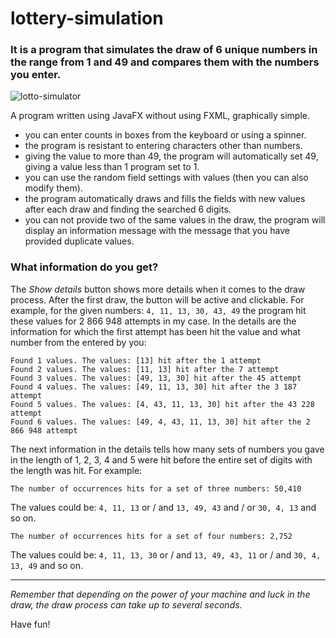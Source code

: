 # lottery-simulation
### It is a program that simulates the draw of 6 unique numbers in the range from **1 and 49** and compares them with the numbers you enter.
![lotto-simulator](https://user-images.githubusercontent.com/26818304/52859447-080efc80-312d-11e9-90e1-3d616da76deb.png)
 
A program written using JavaFX without using FXML, graphically simple. 

* you can enter counts in boxes from the keyboard or using a spinner. 
* the program is resistant to entering characters other than numbers. 
* giving the value to more than 49, the program will automatically set 49, giving a value less than 1 program set to 1. 
* you can use the random field settings with values (then you can also modify them). 
* the program automatically draws and fills the fields with new values after each draw and finding the searched 6 digits. 
* you can not provide two of the same values in the draw, the program will display an information message with the message that you have provided duplicate values.

### What information do you get?

The _Show details_ button shows more details when it comes to the draw process. After the first draw, the button will be active and clickable.
For example, for the given numbers: `4, 11, 13, 30, 43, 49` the program hit these values for 2 866 948 attempts in my case.
In the details are the information for which the first attempt has been hit the value and what number from the entered by you:
```
Found 1 values. The values: [13] hit after the 1 attempt
Found 2 values. The values: [11, 13] hit after the 7 attempt
Found 3 values. The values: [49, 13, 30] hit after the 45 attempt
Found 4 values. The values: [49, 11, 13, 30] hit after the 3 187 attempt
Found 5 values. The values: [4, 43, 11, 13, 30] hit after the 43 228 attempt
Found 6 values. The values: [49, 4, 43, 11, 13, 30] hit after the 2 866 948 attempt
```

The next information in the details tells how many sets of numbers you gave in the length of 1, 2, 3, 4 and 5 were hit before the entire set of digits with the length was hit. For example:


`The number of occurrences hits for a set of three numbers: 50,410`

The values could be: `4, 11, 13` or / and `13, 49, 43` and / or `30, 4, 13` and so on.


`The number of occurrences hits for a set of four numbers: 2,752`

The values could be: `4, 11, 13, 30` or / and `13, 49, 43, 11` or / and `30, 4, 13, 49` and so on.

---
_Remember that depending on the power of your machine and luck in the draw, the draw process can take up to several seconds._

Have fun!
